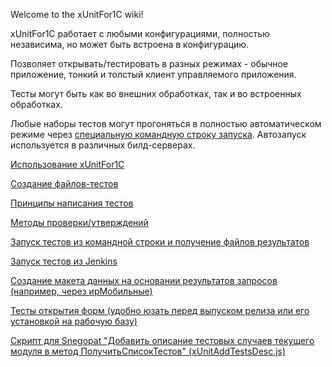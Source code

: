 Welcome to the xUnitFor1C wiki!

xUnitFor1C работает с любыми конфигурациями, полностью независима, но может быть встроена в конфигурацию.

Позволяет открывать/тестировать в разных режимах - обычное приложение, тонкий и толстый клиент управляемого приложения. 

Тесты могут быть как во внешних обработках, так и во встроенных обработках. 

Любые наборы тестов могут прогоняться в полностью автоматическом режиме через [специальную командную строку запуска](https://github.com/xDrivenDevelopment/xUnitFor1C/wiki/%D0%97%D0%B0%D0%BF%D1%83%D1%81%D0%BA-%D1%82%D0%B5%D1%81%D1%82%D0%BE%D0%B2-%D0%B8%D0%B7-%D0%BA%D0%BE%D0%BC%D0%B0%D0%BD%D0%B4%D0%BD%D0%BE%D0%B9-%D1%81%D1%82%D1%80%D0%BE%D0%BA%D0%B8-%D0%B8-%D0%BF%D0%BE%D0%BB%D1%83%D1%87%D0%B5%D0%BD%D0%B8%D0%B5-%D1%84%D0%B0%D0%B9%D0%BB%D0%BE%D0%B2-%D1%80%D0%B5%D0%B7%D1%83%D0%BB%D1%8C%D1%82%D0%B0%D1%82%D0%BE%D0%B2). Автозапуск используется в различных билд-серверах.

[Использование xUnitFor1C](https://github.com/xDrivenDevelopment/xUnitFor1C/wiki/%D0%98%D1%81%D0%BF%D0%BE%D0%BB%D1%8C%D0%B7%D0%BE%D0%B2%D0%B0%D0%BD%D0%B8%D0%B5-xUnitFor1C)

[Создание файлов-тестов](https://github.com/xDrivenDevelopment/xUnitFor1C/wiki/%D0%A1%D0%BE%D0%B7%D0%B4%D0%B0%D0%BD%D0%B8%D0%B5-%D1%84%D0%B0%D0%B9%D0%BB%D0%BE%D0%B2-%D1%82%D0%B5%D1%81%D1%82%D0%BE%D0%B2)

[Принципы написания тестов](https://github.com/xDrivenDevelopment/xUnitFor1C/wiki/%D0%9F%D1%80%D0%B8%D0%BD%D1%86%D0%B8%D0%BF%D1%8B-%D0%BD%D0%B0%D0%BF%D0%B8%D1%81%D0%B0%D0%BD%D0%B8%D1%8F-%D1%82%D0%B5%D1%81%D1%82%D0%BE%D0%B2)

[Методы проверки/утверждений](https://github.com/xDrivenDevelopment/xUnitFor1C/wiki/%D0%9C%D0%B5%D1%82%D0%BE%D0%B4%D1%8B-%D0%BF%D1%80%D0%BE%D0%B2%D0%B5%D1%80%D0%BA%D0%B8---%D1%83%D1%82%D0%B2%D0%B5%D1%80%D0%B6%D0%B4%D0%B5%D0%BD%D0%B8%D1%8F)

[Запуск тестов из командной строки и получение файлов результатов](https://github.com/xDrivenDevelopment/xUnitFor1C/wiki/%D0%97%D0%B0%D0%BF%D1%83%D1%81%D0%BA-%D1%82%D0%B5%D1%81%D1%82%D0%BE%D0%B2-%D0%B8%D0%B7-%D0%BA%D0%BE%D0%BC%D0%B0%D0%BD%D0%B4%D0%BD%D0%BE%D0%B9-%D1%81%D1%82%D1%80%D0%BE%D0%BA%D0%B8-%D0%B8-%D0%BF%D0%BE%D0%BB%D1%83%D1%87%D0%B5%D0%BD%D0%B8%D0%B5-%D1%84%D0%B0%D0%B9%D0%BB%D0%BE%D0%B2-%D1%80%D0%B5%D0%B7%D1%83%D0%BB%D1%8C%D1%82%D0%B0%D1%82%D0%BE%D0%B2)

[Запуск тестов из Jenkins](https://github.com/xDrivenDevelopment/xUnitFor1C/wiki/%D0%97%D0%B0%D0%BF%D1%83%D1%81%D0%BA-%D1%82%D0%B5%D1%81%D1%82%D0%BE%D0%B2-%D0%B8%D0%B7-Jenkins)

[Создание макета данных на основании результатов запросов (например, через ирМобильные)](https://github.com/xDrivenDevelopment/xUnitFor1C/wiki/%D0%A1%D0%BE%D0%B7%D0%B4%D0%B0%D0%BD%D0%B8%D0%B5-%D0%BC%D0%B0%D0%BA%D0%B5%D1%82%D0%B0-%D0%B4%D0%B0%D0%BD%D0%BD%D1%8B%D1%85-%D0%BD%D0%B0-%D0%BE%D1%81%D0%BD%D0%BE%D0%B2%D0%B0%D0%BD%D0%B8%D0%B8-%D1%80%D0%B5%D0%B7%D1%83%D0%BB%D1%8C%D1%82%D0%B0%D1%82%D0%BE%D0%B2-%D0%B7%D0%B0%D0%BF%D1%80%D0%BE%D1%81%D0%BE%D0%B2-(%D0%BD%D0%B0%D0%BF%D1%80%D0%B8%D0%BC%D0%B5%D1%80,-%D1%87%D0%B5%D1%80%D0%B5%D0%B7-%D0%B8%D1%80%D0%9C%D0%BE%D0%B1%D0%B8%D0%BB%D1%8C%D0%BD%D1%8B%D0%B5))

[Тесты открытия форм (удобно юзать перед выпуском релиза или его установкой на рабочую базу)](https://github.com/xDrivenDevelopment/xUnitFor1C/wiki/%D0%A2%D0%B5%D1%81%D1%82%D1%8B-%D0%BE%D1%82%D0%BA%D1%80%D1%8B%D1%82%D0%B8%D1%8F-%D1%84%D0%BE%D1%80%D0%BC)

[Скрипт для Snegopat "Добавить описание тестовых случаев текущего модуля в метод ПолучитьСписокТестов" (xUnitAddTestsDesc.js)](https://github.com/xDrivenDevelopment/xUnitFor1C/wiki/%D0%A1%D0%BA%D1%80%D0%B8%D0%BF%D1%82-%D0%B4%D0%BB%D1%8F-Snegopat---%D0%94%D0%BE%D0%B1%D0%B0%D0%B2%D0%B8%D1%82%D1%8C-%D0%BE%D0%BF%D0%B8%D1%81%D0%B0%D0%BD%D0%B8%D0%B5-%D1%82%D0%B5%D1%81%D1%82%D0%BE%D0%B2%D1%8B%D1%85-%D1%81%D0%BB%D1%83%D1%87%D0%B0%D0%B5%D0%B2-%D1%82%D0%B5%D0%BA%D1%83%D1%89%D0%B5%D0%B3%D0%BE-%D0%BC%D0%BE%D0%B4%D1%83%D0%BB%D1%8F-%D0%B2-%D0%BC%D0%B5%D1%82%D0%BE%D0%B4-%D0%9F%D0%BE%D0%BB%D1%83%D1%87%D0%B8%D1%82%D1%8C%D0%A1%D0%BF%D0%B8%D1%81%D0%BE%D0%BA%D0%A2%D0%B5%D1%81%D1%82%D0%BE%D0%B2----xUnitAddTestsDesc.js)